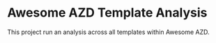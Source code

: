 # Awesome AZD Template Analysis

This project run an analysis across all templates within Awesome AZD.